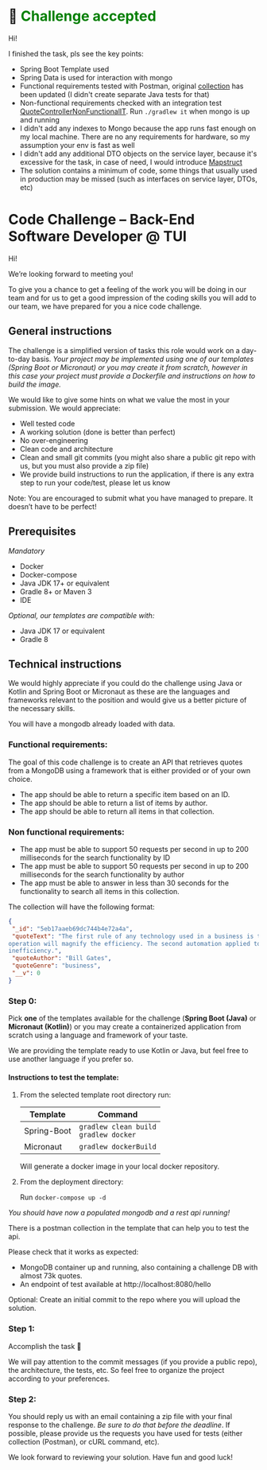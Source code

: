 
# 🚀 <span style="color:green">Challenge accepted</span>

Hi!

I finished the task, pls see the key points:
- Spring Boot Template used
- Spring Data is used for interaction with mongo
- Functional requirements tested with Postman, 
original [collection](spring-boot-template/Meta%20coding%20challenge.postman_collection.json) has been updated (I didn't create separate Java tests for that)
- Non-functional requirements checked with an integration test
[QuoteControllerNonFunctionalIT](spring-boot-template/src/test/java/tui/meta/challenge/quotes/controller/QuoteControllerNonFunctionalIT.java). Run
  `./gradlew it` when mongo is up and running
- I didn't add any indexes to Mongo because the app runs fast enough on my local machine. 
There are no any requirements for hardware, so my assumption your env is fast as well
- I didn't add any additional DTO objects on the service layer, because it's excessive for the task, in case of need, 
I would introduce [Mapstruct](https://mapstruct.org)
- The solution contains a minimum of code, some things that usually used in production may be 
missed (such as interfaces on service layer, DTOs, etc)


# Code Challenge – Back-End Software Developer @ TUI 

Hi!

We’re looking forward to meeting you! 

To give you a chance to get a feeling of the work you will be doing in our team
and for us to get a good impression of the coding skills you will add to our team, we have prepared for you a nice
code challenge. 


## General instructions

The challenge is a simplified version of tasks this role would work on a day-to-day basis.
*Your project may be implemented using one of our templates (Spring Boot or Micronaut) or you may create it from scratch,
however in this case your project must provide a Dockerfile and instructions on how to build the image.*

We would like to give some hints on what we value the most in your submission. We would appreciate:
- Well tested code
- A working solution (done is better than perfect)
- No over-engineering
- Clean code and architecture
- Clean and small git commits (you might also share a public git repo with us, but you must also provide a zip file)
- We provide build instructions to run the application, if there is any extra step to run your code/test, please let us know

Note: You are encouraged to submit what you have managed to prepare. It doesn’t have to be perfect!

## Prerequisites

*Mandatory*
- Docker
- Docker-compose
- Java JDK 17+ or equivalent
- Gradle 8+ or Maven 3
- IDE

*Optional, our templates are compatible with:*
- Java JDK 17 or equivalent
- Gradle 8

## Technical instructions

We would highly appreciate if you could do the challenge using Java or Kotlin and Spring Boot or Micronaut as these
are the languages and frameworks relevant to the position and would give us a better picture of the necessary skills.

You will have a mongodb already loaded with data.

### Functional requirements:
The goal of this code challenge is to create an API that retrieves quotes from a MongoDB using a framework that is either provided or of your own choice.

- The app should be able to return a specific item based on an ID.
- The app should be able to return a list of items by author. 
- The app should be able to return all items in that collection.

### Non functional requirements:
- The app must be able to support 50 requests per second in up to 200 milliseconds for the search functionality by ID
- The app must be able to support 50 requests per second in up to 200 milliseconds for the search functionality by author
- The app must be able to answer in less than 30 seconds for the functionality to search all items in this collection.

The collection will have the following format:
``` json
{
 "_id": "5eb17aaeb69dc744b4e72a4a",
 "quoteText": "The first rule of any technology used in a business is that automation applied to an efficient
operation will magnify the efficiency. The second automation applied to an inefficient operation will magnify the
inefficiency.",
 "quoteAuthor": "Bill Gates",
 "quoteGenre": "business",
 "__v": 0
}
```

### Step 0:
Pick **one** of the templates available for the challenge (**Spring Boot (Java)** or **Micronaut (Kotlin)**) or you may 
create a containerized application from scratch using a language and framework of your taste.

We are providing the template ready to use Kotlin or Java, but feel free to use another language if you prefer so.

#### Instructions to test the template: 

1. From the selected template root directory run:

    | Template    | Command                      |
    |-------------|------------------------------|
    | Spring-Boot | `gradlew clean build`<br/>`gradlew docker`     |
    | Micronaut   | `gradlew dockerBuild`        |

    Will generate a docker image in your local docker repository.


2. From the deployment directory:

    Run `docker-compose up -d`

*You should have now a populated mongodb and a rest api running!*

There is a postman collection in the template that can help you to test the api.

Please check that it works as expected:
- MongoDB container up and running, also containing a challenge DB with almost 73k quotes.
- An endpoint of test available at http://localhost:8080/hello

Optional: Create an initial commit to the repo where you will upload the solution.

### Step 1:
Accomplish the task 🙂

We will pay attention to the commit messages (if you provide a public repo), the architecture, the tests, etc. 
So feel free to organize the project according to your preferences. 

### Step 2:
You should reply us with an email containing a zip file with your final response to the challenge. *Be sure to do that
before the deadline*.
If possible, please provide us the requests you have used for tests (either collection (Postman), or cURL command, etc).

We look forward to reviewing your solution.
Have fun and good luck! 
